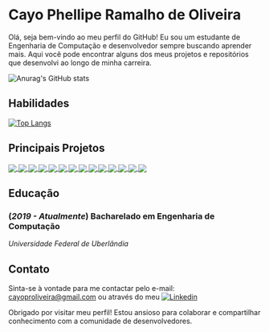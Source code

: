 # Cayo Phellipe Ramalho de Oliveira

Olá, seja bem-vindo ao meu perfil do GitHub! Eu sou um estudante de Engenharia de Computação e desenvolvedor sempre buscando aprender mais. Aqui você pode encontrar alguns dos meus projetos e repositórios que desenvolvi ao longo de minha carreira.

![Anurag's GitHub stats](https://github-readme-stats.vercel.app/api?username=CayoPhellipe&theme=dracula&hide=prs,issues&count_private=true&show_icons=true&include_all_commits=true&custom_title=CayoPhellipe)

## Habilidades

[![Top Langs](https://github-readme-stats.vercel.app/api/top-langs/?username=CayoPhellipe&theme=dracula&langs_count=10&layout=compact)](https://github.com/CayoPhellipe/)

## Principais Projetos

<a href="https://github.com/CayoPhellipe/Marathon-Training">
  <img align="center" src="https://github-readme-stats.vercel.app/api/pin/?username=CayoPhellipe&repo=Marathon-Training&theme=dracula" />
</a>
<a href="https://github.com/CayoPhellipe/Data_Structures">
  <img align="center" src="https://github-readme-stats.vercel.app/api/pin/?username=CayoPhellipe&repo=Data_Structures_Louza&theme=dracula" />
</a>
<a href="https://github.com/CayoPhellipe/SuffixArray">
  <img align="center" src="https://github-readme-stats.vercel.app/api/pin/?username=CayoPhellipe&repo=SuffixArray&theme=dracula" />
</a>
<a href="https://github.com/CayoPhellipe/SEMB1-BareMetalEnvironment">
  <img align="center" src="https://github-readme-stats.vercel.app/api/pin/?username=CayoPhellipe&repo=SEMB1-BareMetalEnvironment&theme=dracula" />
</a>
<a href="https://github.com/CayoPhellipe/BWTC">
  <img align="center" src="https://github-readme-stats.vercel.app/api/pin/?username=CayoPhellipe&repo=BWTC&theme=dracula" />
</a>
<a href="https://github.com/CayoPhellipe/PAA-Works">
  <img align="center" src="https://github-readme-stats.vercel.app/api/pin/?username=CayoPhellipe&repo=PAA-Works&theme=dracula" />
</a>
<a href="https://github.com/CayoPhellipe/TWM-ReactComponents">
  <img align="center" src="https://github-readme-stats.vercel.app/api/pin/?username=CayoPhellipe&repo=TWM-ReactComponents&theme=dracula" />
</a>
<a href="https://github.com/CayoPhellipe/SEMB1-BareMetalEnvironment">
  <img align="center" src="https://github-readme-stats.vercel.app/api/pin/?username=CayoPhellipe&repo=SEMB1-BareMetalEnvironment&theme=dracula" />
</a>
<a href="https://github.com/CayoPhellipe/Navbar-JQuery">
  <img align="center" src="https://github-readme-stats.vercel.app/api/pin/?username=CayoPhellipe&repo=Navbar-JQuery&theme=dracula" />
</a>
<a href="https://github.com/CayoPhellipe/TWM-FirstReactClass">
  <img align="center" src="https://github-readme-stats.vercel.app/api/pin/?username=CayoPhellipe&repo=TWM-FirstReactClass&theme=dracula" />
</a>
<a href="https://github.com/CayoPhellipe/WA-ProjetoSeguros">
  <img align="center" src="https://github-readme-stats.vercel.app/api/pin/?username=CayoPhellipe&repo=WA-ProjetoSeguros&theme=dracula" />
</a>
<a href="https://github.com/CayoPhellipe/TWM-Aulas">
  <img align="center" src="https://github-readme-stats.vercel.app/api/pin/?username=CayoPhellipe&repo=TWM-Aulas&theme=dracula" />
</a>
<a href="https://github.com/CayoPhellipe/WFAProjetoSeguros">
  <img align="center" src="https://github-readme-stats.vercel.app/api/pin/?username=CayoPhellipe&repo=WFAProjetoSeguros&theme=dracula" />
</a>
<a href="https://github.com/CayoPhellipe/RachaCucaProlog">
  <img align="center" src="https://github-readme-stats.vercel.app/api/pin/?username=CayoPhellipe&repo=RachaCucaProlog&theme=dracula" />
</a>

## Educação

### (*2019 - Atualmente*) Bacharelado em Engenharia de Computação 
*Universidade Federal de Uberlândia*


## Contato

Sinta-se à vontade para me contactar pelo e-mail: <link>cayoproliveira@gmail.com</link> ou através do meu
[![Linkedin](https://img.shields.io/badge/linkedin-%230077B5.svg?&style=for-the-badge&logo=linkedin&logoColor=white&scale=0.5)](https://www.linkedin.com/in/cayooliveira)

Obrigado por visitar meu perfil! Estou ansioso para colaborar e compartilhar conhecimento com a comunidade de desenvolvedores.
